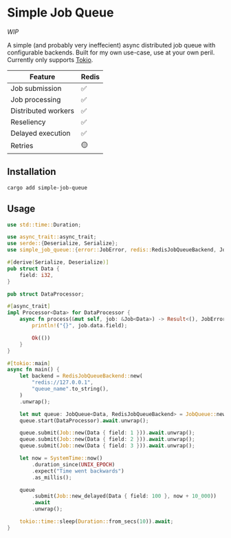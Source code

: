 # Simple Job Queue

_WIP_

A simple (and probably very ineffecient) async distributed job queue with configurable backends. Built for my own use-case, use at your own peril. Currently only supports [Tokio](https://tokio.rs/).

| Feature             | Redis |
| ------------------- | ----- |
| Job submission      | ✅    |
| Job processing      | ✅    |
| Distributed workers | ✅    |
| Reseliency          | ✅    |
| Delayed execution   | ✅    |
| Retries             | 🟡    |

## Installation

```
cargo add simple-job-queue
```

## Usage

```rust
use std::time::Duration;

use async_trait::async_trait;
use serde::{Deserialize, Serialize};
use simple_job_queue::{error::JobError, redis::RedisJobQueueBackend, Job, JobError, JobQueue, Processor};

#[derive(Serialize, Deserialize)]
pub struct Data {
    field: i32,
}

pub struct DataProcessor;

#[async_trait]
impl Processor<Data> for DataProcessor {
    async fn process(&mut self, job: &Job<Data>) -> Result<(), JobError> {
        println!("{}", job.data.field);

        Ok(())
    }
}

#[tokio::main]
async fn main() {
    let backend = RedisJobQueueBackend::new(
        "redis://127.0.0.1",
        "queue_name".to_string(),
    )
    .unwrap();

    let mut queue: JobQueue<Data, RedisJobQueueBackend> = JobQueue::new(backend);
    queue.start(DataProcessor).await.unwrap();

    queue.submit(Job::new(Data { field: 1 })).await.unwrap();
    queue.submit(Job::new(Data { field: 2 })).await.unwrap();
    queue.submit(Job::new(Data { field: 3 })).await.unwrap();

    let now = SystemTime::now()
        .duration_since(UNIX_EPOCH)
        .expect("Time went backwards")
        .as_millis();

    queue
        .submit(Job::new_delayed(Data { field: 100 }, now + 10_000))
        .await
        .unwrap();

    tokio::time::sleep(Duration::from_secs(10)).await;
}
```
